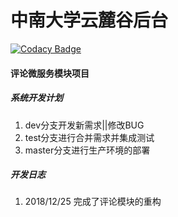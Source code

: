 # 中南大学云麓谷后台

[![Codacy Badge](https://api.codacy.com/project/badge/Grade/a13eee336f124c3ab6d25a71906f45a2)](https://app.codacy.com/app/544493924/CSUYLG?utm_source=github.com&utm_medium=referral&utm_content=PualrDwade/CSUYLG&utm_campaign=Badge_Grade_Dashboard)

#### 评论微服务模块项目
##### 系统开发计划
1. dev分支开发新需求||修改BUG
2. test分支进行合并需求并集成测试
3. master分支进行生产环境的部署


##### 开发日志
1. 2018/12/25 完成了评论模块的重构
